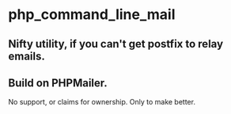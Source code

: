 # php_command_line_mail

## Nifty utility, if you can't get postfix to relay emails.
## Build on PHPMailer.

No support, or claims for ownership. Only to make better.
